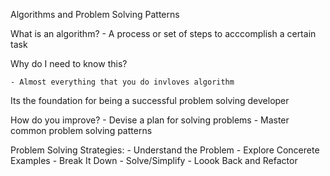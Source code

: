 Algorithms and Problem Solving Patterns

What is an algorithm?
    - A process or set of steps to acccomplish a certain task

Why do I need to know this?

    - Almost everything that you do invloves algorithm

Its the foundation for being a successful problem solving developer


How do you improve?
    - Devise a plan for solving problems
    - Master common problem solving patterns


Problem Solving Strategies:
    - Understand the Problem
    - Explore Concerete Examples
    - Break It Down
    - Solve/Simplify
    - Loook Back and Refactor